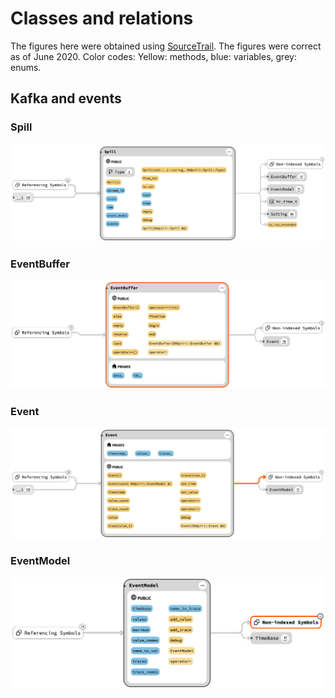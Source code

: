 
# Classes and relations
The figures here were obtained using [SourceTrail](https://github.com/CoatiSoftware/Sourcetrail). The
figures were correct as of June 2020. Color codes: Yellow: methods, blue: variables, grey: enums.

## Kafka and events

### Spill
![screenshot](images/Spill.png)

### EventBuffer
![screenshot](images/EventBuffer.png)

### Event
![screenshot](images/Event.png)

### EventModel
![screenshot](images/EventModel.png)
